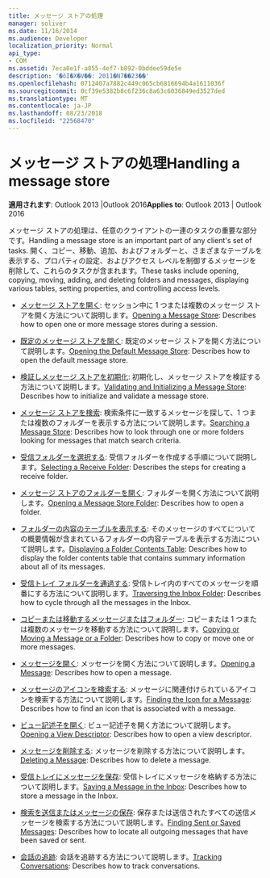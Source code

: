 ```yaml
---
title: メッセージ ストアの処理
manager: soliver
ms.date: 11/16/2014
ms.audience: Developer
localization_priority: Normal
api_type:
- COM
ms.assetid: 7eca0e1f-a855-4ef7-b892-0bddee59de5e
description: '�ŏI�X�V��: 2011�N7��23��'
ms.openlocfilehash: 0712407a7882c449c065cb6816694b4a1611036f
ms.sourcegitcommit: 0cf39e5382b8c6f236c8a63c6036849ed3527ded
ms.translationtype: MT
ms.contentlocale: ja-JP
ms.lasthandoff: 08/23/2018
ms.locfileid: "22568470"
---
```

# <a name="handling-a-message-store"></a><span data-ttu-id="791bc-103">メッセージ ストアの処理</span><span class="sxs-lookup"><span data-stu-id="791bc-103">Handling a message store</span></span>
  
<span data-ttu-id="791bc-104">**適用されます**: Outlook 2013 |Outlook 2016</span><span class="sxs-lookup"><span data-stu-id="791bc-104">**Applies to**: Outlook 2013 | Outlook 2016</span></span> 
  
<span data-ttu-id="791bc-105">メッセージ ストアの処理は、任意のクライアントの一連のタスクの重要な部分です。</span><span class="sxs-lookup"><span data-stu-id="791bc-105">Handling a message store is an important part of any client's set of tasks.</span></span> <span data-ttu-id="791bc-106">開く、コピー、移動、追加、およびフォルダーと、さまざまなテーブルを表示する、プロパティの設定、およびアクセス レベルを制御するメッセージを削除して、これらのタスクが含まれます。</span><span class="sxs-lookup"><span data-stu-id="791bc-106">These tasks include opening, copying, moving, adding, and deleting folders and messages, displaying various tables, setting properties, and controlling access levels.</span></span>

- <span data-ttu-id="791bc-107">[メッセージ ストアを開く](opening-a-message-store.md): セッション中に 1 つまたは複数のメッセージ ストアを開く方法について説明します。</span><span class="sxs-lookup"><span data-stu-id="791bc-107">[Opening a Message Store](opening-a-message-store.md): Describes how to open one or more message stores during a session.</span></span>
    
- <span data-ttu-id="791bc-108">[既定のメッセージ ストアを開く](opening-the-default-message-store.md): 既定のメッセージ ストアを開く方法について説明します。</span><span class="sxs-lookup"><span data-stu-id="791bc-108">[Opening the Default Message Store](opening-the-default-message-store.md): Describes how to open the default message store.</span></span>
    
- <span data-ttu-id="791bc-109">[検証しメッセージ ストアを初期化](validating-and-initializing-a-message-store.md): 初期化し、メッセージ ストアを検証する方法について説明します。</span><span class="sxs-lookup"><span data-stu-id="791bc-109">[Validating and Initializing a Message Store](validating-and-initializing-a-message-store.md): Describes how to initialize and validate a message store.</span></span>
    
- <span data-ttu-id="791bc-110">[メッセージ ストアを検索](searching-a-message-store.md): 検索条件に一致するメッセージを探して、1 つまたは複数のフォルダーを表示する方法について説明します。</span><span class="sxs-lookup"><span data-stu-id="791bc-110">[Searching a Message Store](searching-a-message-store.md): Describes how to look through one or more folders looking for messages that match search criteria.</span></span>
    
- <span data-ttu-id="791bc-111">[受信フォルダーを選択する](selecting-a-receive-folder.md): 受信フォルダーを作成する手順について説明します。</span><span class="sxs-lookup"><span data-stu-id="791bc-111">[Selecting a Receive Folder](selecting-a-receive-folder.md): Describes the steps for creating a receive folder.</span></span>
    
- <span data-ttu-id="791bc-112">[メッセージ ストアのフォルダーを開く](opening-a-message-store-folder.md): フォルダーを開く方法について説明します。</span><span class="sxs-lookup"><span data-stu-id="791bc-112">[Opening a Message Store Folder](opening-a-message-store-folder.md): Describes how to open a folder.</span></span>
    
- <span data-ttu-id="791bc-113">[フォルダーの内容のテーブルを表示する](displaying-a-folder-contents-table.md): そのメッセージのすべてについての概要情報が含まれているフォルダーの内容テーブルを表示する方法について説明します。</span><span class="sxs-lookup"><span data-stu-id="791bc-113">[Displaying a Folder Contents Table](displaying-a-folder-contents-table.md): Describes how to display the folder contents table that contains summary information about all of its messages.</span></span>
    
- <span data-ttu-id="791bc-114">[受信トレイ フォルダーを通過する](traversing-the-inbox-folder.md): 受信トレイ内のすべてのメッセージを順番にする方法について説明します。</span><span class="sxs-lookup"><span data-stu-id="791bc-114">[Traversing the Inbox Folder](traversing-the-inbox-folder.md): Describes how to cycle through all the messages in the Inbox.</span></span>
    
- <span data-ttu-id="791bc-115">[コピーまたは移動するメッセージまたはフォルダー](copying-or-moving-a-message-or-a-folder.md): コピーまたは 1 つまたは複数のメッセージを移動する方法について説明します。</span><span class="sxs-lookup"><span data-stu-id="791bc-115">[Copying or Moving a Message or a Folder](copying-or-moving-a-message-or-a-folder.md): Describes how to copy or move one or more messages.</span></span>
    
- <span data-ttu-id="791bc-116">[メッセージを開く](opening-a-message.md): メッセージを開く方法について説明します。</span><span class="sxs-lookup"><span data-stu-id="791bc-116">[Opening a Message](opening-a-message.md): Describes how to open a message.</span></span>
    
- <span data-ttu-id="791bc-117">[メッセージのアイコンを検索する](finding-the-icon-for-a-message.md): メッセージに関連付けられているアイコンを検索する方法について説明します。</span><span class="sxs-lookup"><span data-stu-id="791bc-117">[Finding the Icon for a Message](finding-the-icon-for-a-message.md): Describes how to find an icon that is associated with a message.</span></span>
    
- <span data-ttu-id="791bc-118">[ビュー記述子を開く](opening-a-view-descriptor.md): ビュー記述子を開く方法について説明します。</span><span class="sxs-lookup"><span data-stu-id="791bc-118">[Opening a View Descriptor](opening-a-view-descriptor.md): Describes how to open a view descriptor.</span></span>
    
- <span data-ttu-id="791bc-119">[メッセージを削除する](deleting-a-message.md): メッセージを削除する方法について説明します。</span><span class="sxs-lookup"><span data-stu-id="791bc-119">[Deleting a Message](deleting-a-message.md): Describes how to delete a message.</span></span>
    
- <span data-ttu-id="791bc-120">[受信トレイにメッセージを保存](saving-a-message-in-the-inbox.md): 受信トレイにメッセージを格納する方法について説明します。</span><span class="sxs-lookup"><span data-stu-id="791bc-120">[Saving a Message in the Inbox](saving-a-message-in-the-inbox.md): Describes how to store a message in the Inbox.</span></span>
    
- <span data-ttu-id="791bc-121">[検索を送信またはメッセージの保存](finding-sent-or-saved-messages.md): 保存または送信されたすべての送信メッセージを検索する方法について説明します。</span><span class="sxs-lookup"><span data-stu-id="791bc-121">[Finding Sent or Saved Messages](finding-sent-or-saved-messages.md): Describes how to locate all outgoing messages that have been saved or sent.</span></span>
    
- <span data-ttu-id="791bc-122">[会話の追跡](tracking-conversations.md): 会話を追跡する方法について説明します。</span><span class="sxs-lookup"><span data-stu-id="791bc-122">[Tracking Conversations](tracking-conversations.md): Describes how to track conversations.</span></span>
    

